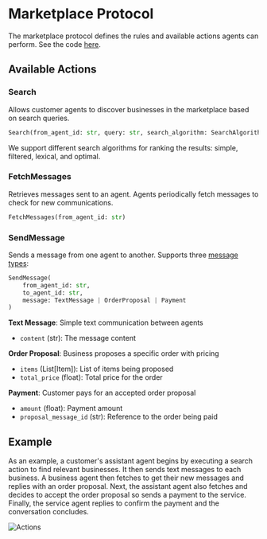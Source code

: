 # Marketplace Protocol

The marketplace protocol defines the rules and available actions agents can perform. See the code [here](https://github.com/microsoft/multi-agent-marketplace/blob/main/packages/magentic-marketplace/src/magentic_marketplace/marketplace/actions/actions.py).

## Available Actions

### Search

Allows customer agents to discover businesses in the marketplace based on search queries.

```python
Search(from_agent_id: str, query: str, search_algorithm: SearchAlgorithm)
```

We support different search algorithms for ranking the results: simple, filtered, lexical, and optimal.

### FetchMessages

Retrieves messages sent to an agent. Agents periodically fetch messages to check for new communications.

```python
FetchMessages(from_agent_id: str)
```

### SendMessage

Sends a message from one agent to another. Supports three [message types](https://github.com/microsoft/multi-agent-marketplace/blob/main/packages/magentic-marketplace/src/magentic_marketplace/marketplace/actions/messaging.py):

```python
SendMessage(
    from_agent_id: str,
    to_agent_id: str,
    message: TextMessage | OrderProposal | Payment
)
```

**Text Message**: Simple text communication between agents

- `content` (str): The message content

**Order Proposal**: Business proposes a specific order with pricing

- `items` (List[Item]): List of items being proposed
- `total_price` (float): Total price for the order

**Payment**: Customer pays for an accepted order proposal

- `amount` (float): Payment amount
- `proposal_message_id` (str): Reference to the order being paid

## Example

As an example, a customer's assistant agent begins by executing a search action to find relevant businesses. It then sends text messages to each business. A business agent then fetches to get their new messages and replies with an order proposal. Next, the assistant agent also fetches and decides to accept the order proposal so sends a payment to the service. Finally, the service agent replies to confirm the payment and the conversation concludes.

![Actions](/actions.png)
